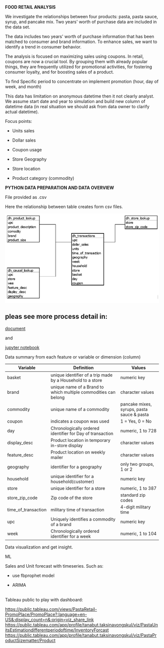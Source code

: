 **FOOD RETAIL ANALYSIS**

We investigate the relationships between four products: pasta, pasta
sauce, syrup, and pancake mix. Two years' worth of purchase data are
included in the data set.

The data includes two years' worth of purchase information that has been
matched to consumer and brand information. To enhance sales, we want to
identify a trend in consumer behavior.

The analysis is focused on maximizing sales using coupons. In retail,
coupons are now a crucial tool. By grouping them with already popular
things, they are frequently utilized for promotional activities, for
fostering consumer loyalty, and for boosting sales of a product.

To find Specific period to concentrate on implement promotion (hour, day
of week, and month)

This data has limitation on anonymous datetime then it not clearly
analyst. We assume start date and year to simulation and build new
column of datetime data (in real situation we should ask from data owner
to clarify actual datetime).

Focus points:

  - Units sales

  - Dollar sales

  - Coupon usage

  - Store Geography

  - Store location

  - Product category (commodity)

**PYTHON DATA PREPARATION AND DATA OVERVIEW**

File provided as .csv

Here the relationship between table creates form csv files.

![ERD 4 table](ERD1.jpg)

## pleas see more process detail in:  

[document](FOOD-RETAIL-ANALYSIS.docx)  

and  

[jupyter notebook](EDA.ipynb)



Data summary from each feature or variable or dimension (column)

| **Variable**          | **Definition**                                                  | **Values**                                 |
| --------------------- | --------------------------------------------------------------- | ------------------------------------------ |
| basket                | unique identifier of a trip made by a Household to a store      | numeric key                                |
| brand                 | unique name of a Brand to which multiple commodities can belong | character values                           |
| commodity             | unique name of a commodity                                      | pancake mixes, syrups, pasta sauce & pasta |
| coupon                | indicates a coupon was used                                     | 1 = Yes, 0 = No                            |
| day                   | Chronologically ordered identifier for Day of transaction       | numeric, 1 to 728                          |
| display\_desc         | Product location in temporary in-store display                  | character values                           |
| feature\_desc         | Product location on weekly mailer                               | character values                           |
| geography             | identifier for a geography                                      | only two groups, 1 or 2                    |
| household             | unique identifier for a household(customer)                     | numeric key                                |
| store                 | unique identifier for a store                                   | numeric, 1 to 387                          |
| store\_zip\_code      | Zip code of the store                                           | standard zip codes                         |
| time\_of\_transaction | military time of transaction                                    | 4-digit military time                      |
| upc                   | Uniquely identifies a commodity of a brand                      | numeric key                                |
| week                  | Chronologically ordered identifier for a week                   | numeric, 1 to 104                          |

Data visualization and get insight.

ML

Sales and Unit forecast with timeseries. Such as:

  - use fbprophet model

  - ARIMA




<br>
Tableau public to play with dashboard:

https://public.tableau.com/views/PastaRetail-PromoPlace/PromoPlace?:language=en-US&:display_count=n&:origin=viz_share_link
https://public.tableau.com/app/profile/tanabut.taksinavongskul/viz/PastaUnitsEstimationdifferentperiodoftime/InventoryForcast
https://public.tableau.com/app/profile/tanabut.taksinavongskul/viz/PastaProductSizematter/Product

